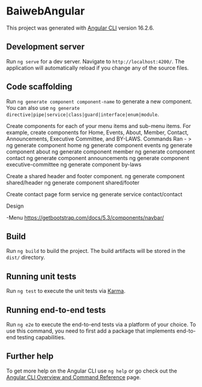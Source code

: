 # BaiwebAngular

This project was generated with [Angular CLI](https://github.com/angular/angular-cli) version 16.2.6.

## Development server

Run `ng serve` for a dev server. Navigate to `http://localhost:4200/`. The application will automatically reload if you change any of the source files.

## Code scaffolding

Run `ng generate component component-name` to generate a new component. You can also use `ng generate directive|pipe|service|class|guard|interface|enum|module`.

Create components for each of your menu items and sub-menu items. For example, create components for Home, Events, About, Member, Contact, Announcements, Executive Committee, and BY-LAWS.
Commands Ran - > 
    ng generate component home
    ng generate component events
    ng generate component about
    ng generate component member
    ng generate component contact
    ng generate component announcements
    ng generate component executive-committee
    ng generate component by-laws

Create a shared header and footer component.
    ng generate component shared/header
    ng generate component shared/footer

Create contact page form service 
    ng generate service contact/contact

Design 

-Menu  https://getbootstrap.com/docs/5.3/components/navbar/






## Build

Run `ng build` to build the project. The build artifacts will be stored in the `dist/` directory.

## Running unit tests

Run `ng test` to execute the unit tests via [Karma](https://karma-runner.github.io).

## Running end-to-end tests

Run `ng e2e` to execute the end-to-end tests via a platform of your choice. To use this command, you need to first add a package that implements end-to-end testing capabilities.

## Further help

To get more help on the Angular CLI use `ng help` or go check out the [Angular CLI Overview and Command Reference](https://angular.io/cli) page.
